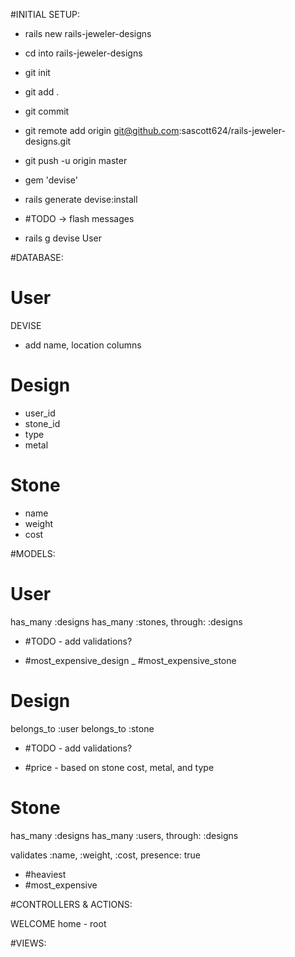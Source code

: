 #INITIAL SETUP:
- rails new rails-jeweler-designs
- cd into rails-jeweler-designs
- git init
- git add .
- git commit
- git remote add origin git@github.com:sascott624/rails-jeweler-designs.git
- git push -u origin master

- gem 'devise'
- rails generate devise:install
- #TODO -> flash messages
- rails g devise User


#DATABASE:

User
=======================================
DEVISE
- add name, location columns

Design
=======================================
- user_id
- stone_id
- type
- metal

Stone
=======================================
- name
- weight
- cost


#MODELS:

User
=======================================
has_many :designs
has_many :stones, through: :designs

- #TODO - add validations?

- #most_expensive_design
_ #most_expensive_stone

Design
=======================================
belongs_to :user
belongs_to :stone

- #TODO - add validations?

- #price - based on stone cost, metal, and type

Stone
=======================================
has_many :designs
has_many :users, through: :designs

validates :name, :weight, :cost, presence: true

- #heaviest
- #most_expensive


#CONTROLLERS & ACTIONS:

WELCOME
home - root

#VIEWS:
